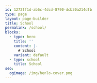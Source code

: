 ```yaml
---
id: 1272ff1d-ab6c-4dcd-8790-dcb30a214dfb
type: page
layout: page-builder
title: School
permalink: /school/
blocks:
  - type: hero
    title: ''
    content: |-
      # School
    variant: default
  - type: school
    title: School
seo:
  ogimage: /img/henlo-cover.png
---
```

